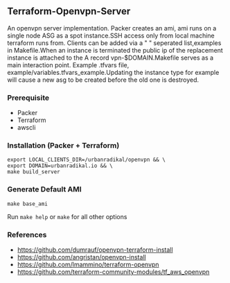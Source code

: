 ## Terraform-Openvpn-Server 

An openvpn server implementation. Packer creates an ami, ami runs on a single node ASG as a spot instance.SSH access only from local machine terraform runs from. Clients can be added via a " " seperated list,examples in Makefile.When an instance is terminated the public ip of the replacement instance is attached to the A record vpn-$DOMAIN.Makefile serves as a main interaction point. Example .tfvars file, example/variables.tfvars_example.Updating the instance type for example will cause a new asg to be created before the old one is destroyed. 

### Prerequisite 
- Packer 
- Terraform 
- awscli 

### Installation (Packer + Terraform)
```
export LOCAL_CLIENTS_DIR=/urbanradikal/openvpn && \
export DOMAIN=urbanradikal.io && \
make build_server 

```

### Generate Default AMI
```
make base_ami
```



Run `make help` or `make` for all other options



### References 
- https://github.com/dumrauf/openvpn-terraform-install
- https://github.com/angristan/openvpn-install
- https://github.com/lmammino/terraform-openvpn
- https://github.com/terraform-community-modules/tf_aws_openvpn
